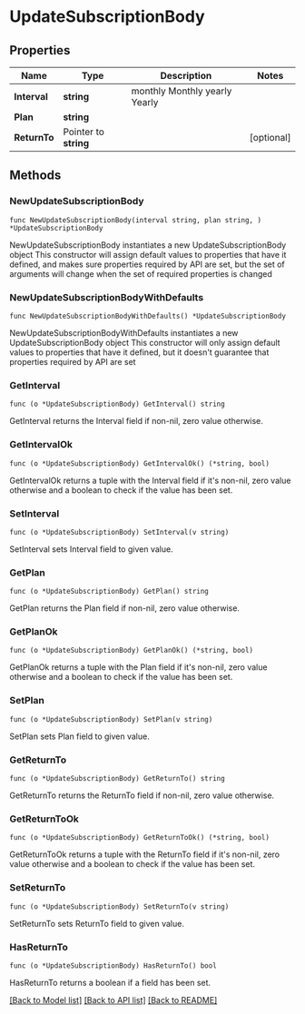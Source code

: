 # UpdateSubscriptionBody

## Properties

Name | Type | Description | Notes
------------ | ------------- | ------------- | -------------
**Interval** | **string** |  monthly Monthly yearly Yearly | 
**Plan** | **string** |  | 
**ReturnTo** | Pointer to **string** |  | [optional] 

## Methods

### NewUpdateSubscriptionBody

`func NewUpdateSubscriptionBody(interval string, plan string, ) *UpdateSubscriptionBody`

NewUpdateSubscriptionBody instantiates a new UpdateSubscriptionBody object
This constructor will assign default values to properties that have it defined,
and makes sure properties required by API are set, but the set of arguments
will change when the set of required properties is changed

### NewUpdateSubscriptionBodyWithDefaults

`func NewUpdateSubscriptionBodyWithDefaults() *UpdateSubscriptionBody`

NewUpdateSubscriptionBodyWithDefaults instantiates a new UpdateSubscriptionBody object
This constructor will only assign default values to properties that have it defined,
but it doesn't guarantee that properties required by API are set

### GetInterval

`func (o *UpdateSubscriptionBody) GetInterval() string`

GetInterval returns the Interval field if non-nil, zero value otherwise.

### GetIntervalOk

`func (o *UpdateSubscriptionBody) GetIntervalOk() (*string, bool)`

GetIntervalOk returns a tuple with the Interval field if it's non-nil, zero value otherwise
and a boolean to check if the value has been set.

### SetInterval

`func (o *UpdateSubscriptionBody) SetInterval(v string)`

SetInterval sets Interval field to given value.


### GetPlan

`func (o *UpdateSubscriptionBody) GetPlan() string`

GetPlan returns the Plan field if non-nil, zero value otherwise.

### GetPlanOk

`func (o *UpdateSubscriptionBody) GetPlanOk() (*string, bool)`

GetPlanOk returns a tuple with the Plan field if it's non-nil, zero value otherwise
and a boolean to check if the value has been set.

### SetPlan

`func (o *UpdateSubscriptionBody) SetPlan(v string)`

SetPlan sets Plan field to given value.


### GetReturnTo

`func (o *UpdateSubscriptionBody) GetReturnTo() string`

GetReturnTo returns the ReturnTo field if non-nil, zero value otherwise.

### GetReturnToOk

`func (o *UpdateSubscriptionBody) GetReturnToOk() (*string, bool)`

GetReturnToOk returns a tuple with the ReturnTo field if it's non-nil, zero value otherwise
and a boolean to check if the value has been set.

### SetReturnTo

`func (o *UpdateSubscriptionBody) SetReturnTo(v string)`

SetReturnTo sets ReturnTo field to given value.

### HasReturnTo

`func (o *UpdateSubscriptionBody) HasReturnTo() bool`

HasReturnTo returns a boolean if a field has been set.


[[Back to Model list]](../README.md#documentation-for-models) [[Back to API list]](../README.md#documentation-for-api-endpoints) [[Back to README]](../README.md)


